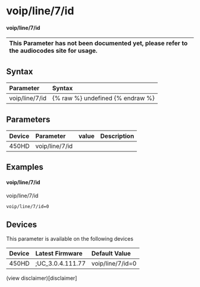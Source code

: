 ﻿---
description: voip/line/7/id
search:
    keywords: ['voip','line','7','id']
---

# voip/line/7/id

#### voip/line/7/id


| This Parameter has not been documented yet, please refer to the audiocodes site for usage.  |
| :--- |

## Syntax
| Parameter | Syntax |
| :--- | :--- |
|voip/line/7/id | {% raw %} undefined {% endraw %} |

## Parameters
|Device|Parameter|value|Description|
|:---|:---|:---|:---|
| 450HD | voip/line/7/id |  |  |

## Examples
#### voip/line/7/id

voip/line/7/id

```
voip/line/7/id=0
```

## Devices
This parameter is available on the following devices

| Device | Latest Firmware | Default Value |
|:---|:---|:---|
| 450HD | ;UC_3.0.4.111.77 | voip/line/7/id=0 

(view disclaimer)[disclaimer]
